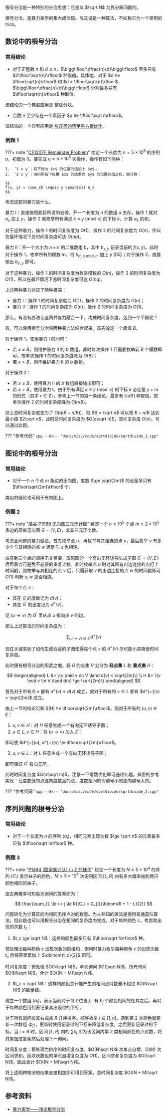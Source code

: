 根号分治是一种特别的分治思想：它是以 $\sqrt N$ 为界分解问题的。

根号分治，是暴力美学的集大成体现。与其说是一种算法，不如称它为一个常用的 trick。

## 数论中的根号分治

### 常用结论

-   对于正整数 $n$ 和 $d \le n$，$\bigg\lfloor\dfrac{n}{d}\bigg\rfloor$ 至多只有 $2\lfloor\sqrt{n}\rfloor$ 种取值。具体地，对于 $d \le \lfloor\sqrt{n}\rfloor$ 和 $d > \lfloor\sqrt{n}\rfloor$，$\bigg\lfloor\dfrac{n}{d}\bigg\rfloor$ 分别最多只有 $\lfloor\sqrt{n}\rfloor$ 种取值。

该结论的一个典型应用是 [整除分块](/math/number-theory/sqrt-decomposition/)。

-   合数 $n$ 至少存在一个素因子 $p \le \lfloor\sqrt n\rfloor$。

该结论的一个典型应用是 [埃氏筛的筛至平方根优化](/math/number-theory/sieve/#筛至平方根)。

### 例题 1

???+ note "[CF1207F Remainder Problem](https://codeforces.com/problemset/problem/1207/F)"
    给定一个长度为 $n = 5 \times 10^5$ 的序列 $a$，初值为 $0$。要完成 $q \le 5 \times 10^5$ 次操作，操作有如下两种：
    
    1.  `1 x y`：将下标为 $x$ 的位置的值加上 $y$；
    2.  `2 x y`：询问所有下标模 $x$ 的结果为 $y$ 的位置的值之和，即计算：
    
    $$
    f(x, y) = \sum_{k \equiv y \pmod{x}} a_k
    $$

考虑这题的暴力是什么。

暴力 I：直接按照题目所说的去做，开一个长度为 $n$ 的数组 $a$ 去存，操作 1 就对 $a_x$ 加上 $y$，操作 2 就枚举所有满足 $k \equiv y \pmod{x}$ 的下标 $k$，计算 $a_k$ 的和。

对于这种暴力，操作 1 的时间复杂度为 $O(1)$，操作 2 的时间复杂度为 $O(n)$，所以在最坏情况下总时间复杂度可达 $O(nq)$。

暴力 II：开一个大小为 $n \times n$ 的二维数组 $b$，其中 $b_{x,y}$ 记录当前的 $f(x,y)$。此时对于操作 1，枚举所有的模数 $m$，将 $b_{m,x \bmod m}$ 加上 $y$ 即可；对于操作 2，直接输出 $b_{x,y}$ 即可。

对于这种暴力，操作 1 的时间复杂度为枚举模数的 $O(n)$，操作 2 的时间复杂度为 $O(1)$，所以在最坏情况下总时间复杂度可达 $O(nq)$。

上述两种暴力对应了两种极端：

-   暴力 I：操作 1 的时间复杂度为 $O(1)$，操作 2 的时间复杂度为 $O(n)$；
-   暴力 II：操作 1 的时间复杂度为 $O(n)$，操作 2 的时间复杂度为 $O(1)$。

那么，有没有办法让这两种暴力融合一下，均摊时间复杂度，达到一个平衡呢？

有，可以使用根号分治将两种暴力法结合起来。首先设定一个阈值 $B$。

对于操作 1，使用暴力 I 的同时：

-   若 $x \le B$，则维护暴力 II 的 $b$ 数组。此时每次操作 1 只需要枚举前 $B$ 个模数即可，故单次操作 1 的时间复杂度降为 $O(B)$；
-   若 $x > B$，则不维护暴力 II 的 $b$ 数组。

对于操作 2：

-   若 $x \le B$，使用暴力 II 的 $b$ 数组直接输出即可；
-   若 $x > B$，使用暴力 I。由于所有满足 $k \equiv y \pmod{x}$ 的下标 $k$ 必定是 $y + rx$ 的形式（其中 $r \in \mathbf Z$），参考上一节的第一条结论，最多有 $\lceil n / B\rceil$ 种取值，故单次操作 2 的时间复杂度降为 $O(n / B)$。

综上总时间复杂度变为了 $O(q(B + n / B))$，取 $B = \sqrt n$ 可以使 $B + n / B$ 达到最小值 $2\sqrt n$，此时总时间复杂度为 $O(q\sqrt n)$，空间复杂度 $O(n)$，可以通过此题。

??? "参考代码"
    ```cpp
    --8<-- "docs/misc/code/sqrtdivide/sqrtdivide_1.cpp"
    ```

## 图论中的根号分治

### 常用结论

-   对于一个 $n$ 个点 $m$ 条边的无向图，度数 $\ge \sqrt{2m}$ 的点至多只有 $\lfloor\sqrt{2m}\rfloor$ 个。

类似的结论也可用于有向图上。

### 例题 2

???+ note "[洛谷 P1989 无向图三元环计数](https://www.luogu.com.cn/problem/P1989)"
    给定一个 $n \le 10^5$ 个点 $m \le 2 \times 10^5$ 条边的简单无向图 $G = (V, E)$，求其三元环个数。

考虑此问题的暴力做法。首先枚举点 $u$，再枚举与其相连的点 $v$，最后枚举 $v$ 有多少个与其相连的点 $w$ 满足与 $u$ 也相连。

注意到三个点的顺序无关紧要，取原图的一个有向无环诱导生成子图 $G^\prime = (V, E^\prime)$ 后再暴力可避免不必要的重复计数。此时枚举点 $u$ 时对其所有出边连接的点打上时间戳，则枚举与其相连的点 $v$ 后，只需获取 $v$ 的出边连接的点 $w$ 的时间戳即可 $O(1)$ 判断 $u, w$ 是否相连。

对于每个点 $v$：

-   其在 $G$ 的度数记为 $d(v)$；
-   其在 $G^\prime$ 的出度记为 $d^{+}(v)$。

记 $(u \to v)$ 为 $G^\prime$ 里从点 $u$ 指向点 $v$ 的边。

那么上述算法的时间复杂度为：

$$
\sum_{(u \to v) \in E^\prime} d^{+}(v)
$$

现在关键来到了如何生成合适的子图使得每个点 $v$ 的 $d^{+}(v)$ 尽可能小来降低时间复杂度。

此时便有根号分治的用武之地。将 $G$ 的点集 $V$ 划分为 **轻点集**  $L$ 和 **重点集**  $H$：

$$
\begin{aligned}
L &= \{v \mid v \in V \land d(v) < \sqrt{2m}\} \\
H &= \{v \mid v \in V \land d(v) \ge \sqrt{2m}\}
\end{aligned}
$$

首先对于所有点 $v$ 都有 $d^{+}(v) \le d(v)$ 成立，故对于所有的 $v \in L$ 都有 $d^{+}(v) < \sqrt{2m}$ 成立。

由上一节的结论可知 $|H| \le \lfloor\sqrt{2m}\rfloor$，则对于所有的 $(u, v) \in E$：

1.  $u, v \in H$：对 $H$ 任意生成一个有向无环诱导子图；
2.  $u \in L, v \in H$：将 $(u \to v)$ 加入 $E^\prime$；

即可使 $d^{+}(u), d^{+}(v) \le \lfloor\sqrt{2m}\rfloor$。

3.  $u, v \in L$：对 $L$ 任意生成一个有向无环诱导子图；

即可保证 $G^\prime$ 有向无环。

此时时间复杂度 $O(m\sqrt m)$，注意一下常数优化即可通过此题。典型的参考实现：让度数低的点连向度数高的点，度数相同的令编号小的连向编号大的。

??? "参考代码"
    ```cpp
    --8<-- "docs/misc/code/sqrtdivide/sqrtdivide_2.cpp"
    ```

## 序列问题的根号分治

### 常用结论

-   对于一个长度为 $n$ 的序列 $\langle a_i \rangle$，相同元素出现次数 $\ge \sqrt n$ 的元素最多只有 $\lfloor\sqrt n\rfloor$ 种。

### 例题 3

???+ note "[P1494 \[国家集训队\] 小 Z 的袜子](https://www.luogu.com.cn/problem/P1494)"
    给定一个长度为 $N \le 5 \times 10^4$ 的序列 $\langle C_i \rangle$ 表示袜子的颜色，$M \le 5 \times 10^4$ 次询问区间 $[L, R]$ 内有多大概率抽到两只颜色相同的袜子。

由古典概率可知每次询问的答案即为：

$$
\frac{\sum_{L \le i < j \le R}[C_i = C_j]}{\binom{R + 1 - L}{2}}
$$

问题转化为计算区间内相同无序点对的数量。为人熟知的做法是使用普通莫队算法，但此题也可以用根号分治在相同的复杂度内完成。对于每种颜色 $c$，考虑其出现的次数 $t_c$：

1.  $t_c \ge \sqrt N$：这样的颜色最多只有 $\lfloor\sqrt N\rfloor$ 种。

预处理出每种颜色 $c$ 出现次数的前缀和，询问时暴力枚举每种颜色 $c$ 的出现次数 $t_c$ 后将答案累加上 $\dbinom{t_c}{2}$ 即可。

时间复杂度：预处理 $O(N\sqrt N)$，单次询问 $O(\sqrt N)$，所有询问 $O(M\sqrt N)$，合计 $O((N + M)\sqrt N)$。

2.  $t_c < \sqrt N$：这样的颜色总计能产生的相同点对数量不超过 $O(N\sqrt N)$ 的数量级。

建立一个数组 $\langle b_j \rangle$，表示当前对于每个位置 $j$，有 $b_j$ 个颜色相同的在其之后。再对于每种颜色用列表记录其出现过的下标。

对于所有询问按其右端点 $R$ 升序排序。顺序枚举 $i \in [1, n]$，遇到第 2 类颜色就更新一次数组 $\langle b_j \rangle$，更新时使用记录过的下标来降低复杂度，之后更新记录过的下标。当 $i = R$ 时，区间 $[L, R]$ 内的 $\sum b_j$ 即为该区间内第 2 类相同颜色的点对数，将其累加进答案然后处理下一询问。

时间复杂度：预处理为排序的时间复杂度，$O(N\sqrt N)$ 次单点自增，$O(M)$ 次区间求和，而块状数组的单点自增复杂度为 $O(1)$，区间求和复杂度为 $O(\sqrt N)$，因此合计 $O((N + M)\sqrt N)$。

将上述两种做法的结果直接相加即可得到答案，总时间复杂度 $O((N + M)\sqrt N)$。

## 参考资料

-   [暴力美学——浅谈根号分治](https://www.luogu.com.cn/blog/Amateur-threshold/pu-li-mei-xue-qian-tan-gen-hao-fen-zhi#)
